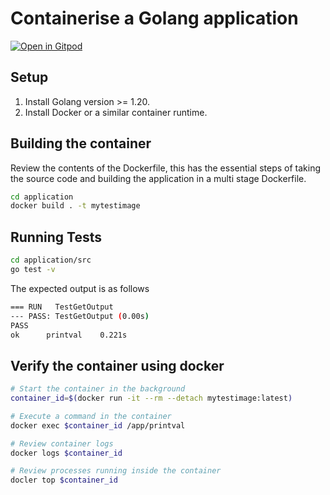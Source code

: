# Containerise a Golang application

[![Open in Gitpod](https://gitpod.io/button/open-in-gitpod.svg)](https://gitpod.io/#https://github.com/adamfordyce11/golang-container)

## Setup

1. Install Golang version >= 1.20.
2. Install Docker or a similar container runtime.

## Building the container

Review the contents of the Dockerfile, this has the essential steps of taking the source code and building the application in a multi stage Dockerfile.

```bash
cd application
docker build . -t mytestimage
```

## Running Tests

```bash
cd application/src
go test -v
```

The expected output is as follows

```sh
=== RUN   TestGetOutput
--- PASS: TestGetOutput (0.00s)
PASS
ok  	printval	0.221s
```

## Verify the container using docker

```bash
# Start the container in the background
container_id=$(docker run -it --rm --detach mytestimage:latest)

# Execute a command in the container
docker exec $container_id /app/printval

# Review container logs
docker logs $container_id

# Review processes running inside the container
docler top $container_id
```
